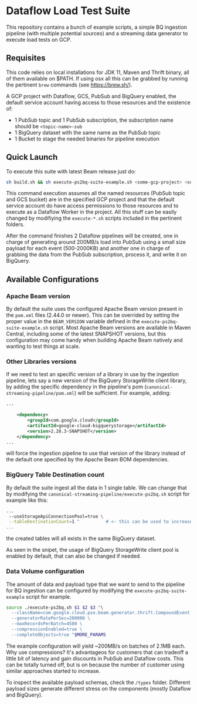 # Dataflow Load Test Suite

This repository contains a bunch of example scripts, a simple BQ ingestion pipeline (with multiple potential sources) and a streaming data generator to execute load tests on GCP.  

## Requisites

This code relies on local installations for JDK 11, Maven and Thrift binary, all of them available on $PATH. If using osx all this can be grabbed by running the pertinent `brew` commands (see https://brew.sh/).

A GCP project with Dataflow, GCS, PubSub and BigQuery enabled, the default service account having access to those resources and the existence of: 
* 1 PubSub topic and 1 PubSub subscription, the subscription name should be `<topic-name>-sub` 
* 1 BigQuery dataset with the same name as the PubSub topic
* 1 Bucket to stage the needed binaries for pipeline execution

## Quick Launch

To execute this suite with latest Beam release just do: 
``` bash
sh build.sh && sh execute-ps2bq-suite-example.sh <some-gcp-project> <some-pubsub-topic-name> <some-bucket-name>
```
This command execution assumes all the named resources (PubSub topic and GCS bucket) are in the specified GCP project and that the default service account do have access permissions to those resources and to execute as a Dataflow Worker in the project. All this stuff can be easily changed by modifiying the `execute-*.sh` scripts included in the pertinent folders. 

After the command finishes 2 Dataflow pipelines will be created, one in charge of generating around 200MB/s load into PubSub using a small size payload for each event (500-2000KB) and another one in charge of grabbing the data from the PubSub subscription, process it, and write it on BigQuery. 

## Available Configurations

### Apache Beam version 

By default the suite uses the configured Apache Beam version present in the `pom.xml` files (2.44.0 or newer). This can be overrided by setting the proper value in the `BEAM_VERSION` variable defined in the `execute-ps2bq-suite-example.sh` script. Most Apache Beam versions are available in Maven Central, including some of the latest SNAPSHOT versions, but this configuration may come handy when building Apache Beam natively and wanting to test things at scale. 

### Other Libraries versions 

If we need to test an specific version of a library in use by the ingestion pipeline, lets say a new version of the BigQuery StorageWrite client library, by adding the specific dependency in the pipeline's pom (`canonical-streaming-pipeline/pom.xml`) will be sufficient. For example, adding: 


``` xml
...
    
    <dependency>
        <groupId>com.google.cloud</groupId>
        <artifactId>google-cloud-bigquerystorage</artifactId>
        <version>2.28.3-SNAPSHOT</version>
    </dependency>
...
```
will force the ingestion pipeline to use that version of the library instead of the default one specified by the Apache Beam BOM dependencies. 

### BigQuery Table Destination count

By default the suite ingest all the data in 1 single table. We can change that by modifying the `canonical-streaming-pipeline/execute-ps2bq.sh` script for example like this: 

``` bash
...
 --useStorageApiConnectionPool=true \
 --tableDestinationCount=1 "          # <- this can be used to increase the number of destination tables
...
```
the created tables will all exists in the same BigQuery dataset.

As seen in the snipet, the usage of BigQuery StorageWrite client pool is enabled by default, that can also be changed if needed.

### Data Volume configuration

The amount of data and payload type that we want to send to the pipeline for BQ ingestion can be configured by modifying the `execute-ps2bq-suite-example` script for example.

```bash
source ./execute-ps2bq.sh $1 $2 $3 "\
  --className=com.google.cloud.pso.beam.generator.thrift.CompoundEvent \     # The payload to be generated with random data
  --generatorRatePerSec=200000 \                                             # The quantity of elements per second to be generated
  --maxRecordsPerBatch=4500 \                                                # The batch element count to be used for PubSub messages
  --compressionEnabled=true \                                                # The compression setting
  --completeObjects=true "$MORE_PARAMS                                       # If the payload objects have all the fields set 
```

The example configuration will yield ~200MB/s on batches of 2.1MB each. Why use compressions? It's advantageos for customers that can tradeoff a little bit of latency and gain discounts in PubSub and Dataflow costs. This can be totally turned off, but is on because the number of customer using similar approaches started to increase.

To inspect the available payload schemas, check the `/types` folder. Different payload sizes generate different stress on the components (mostly Dataflow and BigQuery).
